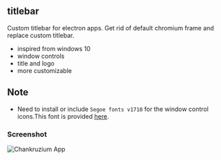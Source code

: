 ## titlebar
Custom titlebar for electron apps. Get rid of default chromium frame and replace custom titlebar.

- inspired from windows 10
- window controls
- title and logo
- more customizable

## Note
- Need to install or include `Segoe fonts v1710` for the window control icons.This font is provided [here](https://github.com/chankruze/ElectronMods/tree/master/fonts/Segoe-fonts-v1710).

### Screenshot
![Chankruzium App](https://res.cloudinary.com/chankruze/image/upload/v1547521756/github/Screenshot_185.png)
